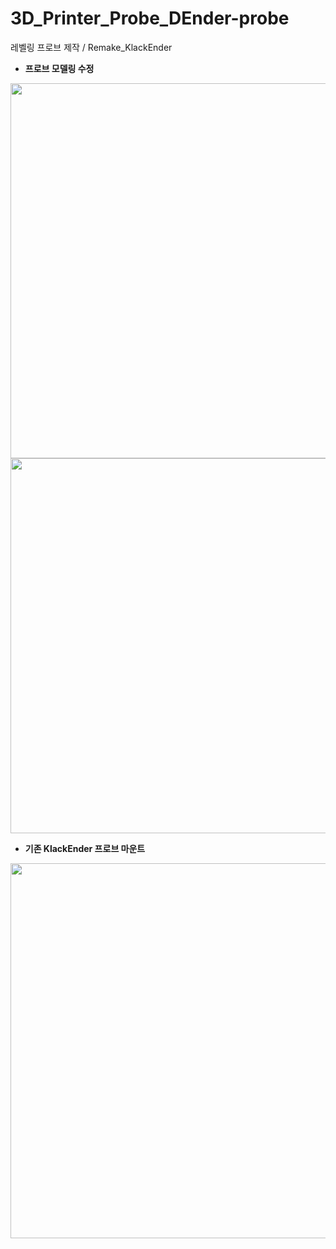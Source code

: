 # 3D_Printer_Probe_DEnder-probe
 레벨링 프로브 제작 / Remake_KlackEnder
 
 
* __프로브 모델링 수정__

 <img src="https://user-images.githubusercontent.com/50231941/220663705-d20345ef-53a0-422a-b5c7-d097bf782869.png" width="600" height="600"/>

 <img src="https://user-images.githubusercontent.com/50231941/220664949-4c1bd095-79b6-4fbc-8edf-8016fc3dbea1.png" width="600" height="600"/>
 
* __기존 KlackEnder 프로브 마운트__

 <img src="https://user-images.githubusercontent.com/50231941/220665215-26f0d4b5-e77f-4010-8df2-a449a1870440.png" width="600" height="600"/>
